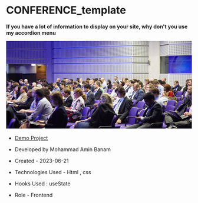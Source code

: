 # CONFERENCE_template

**If you have a lot of information to display on your site, why don't you use my accordion menu**

![viewfinal](assets/img/Audience.jpg)

- [Demo Project](https://pouria-farahani-developer.github.io/Accordion-Menu-By-React/)

- Developed by Mohammad Amin Banam

- Created - 2023-06-21

- Technologies Used - Html , css

- Hooks Used : useState 

- Role - Frontend


